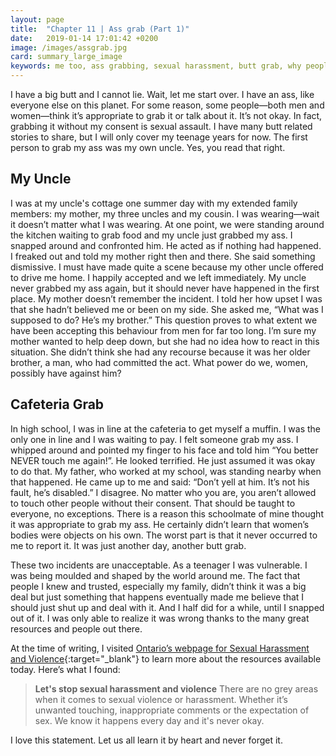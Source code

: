 ```yaml
---
layout: page
title:  "Chapter 11 | Ass grab (Part 1)"
date:   2019-01-14 17:01:42 +0200
image: /images/assgrab.jpg
card: summary_large_image
keywords: me too, ass grabbing, sexual harassment, butt grab, why people think it's okay to grab my ass, my uncle grabbed my ass, sexual harassment
---
```

I have a big butt and I cannot lie. Wait, let me start over. I have an ass, like everyone else on this planet. For some reason, some people—both men and women—think it’s appropriate to grab it or talk about it. It’s not okay. In fact, grabbing it without my consent is sexual assault. I have many butt related stories to share, but I will only cover my teenage years for now. The first person to grab my ass was my own uncle. Yes, you read that right.

## My Uncle
I was at my uncle's cottage one summer day with my extended family members: my mother, my three uncles and my cousin. I was wearing—wait it doesn’t matter what I was wearing. At one point, we were standing around the kitchen waiting to grab food and my uncle just grabbed my ass. I snapped around and confronted him. He acted as if nothing had happened. I freaked out and told my mother right then and there. She said something dismissive. I must have made quite a scene because my other uncle offered to drive me home. I happily accepted and we left immediately. My uncle never grabbed my ass again, but it should never have happened in the first place. My mother doesn’t remember the incident. I told her how upset I was that she hadn’t believed me or been on my side. She asked me, “What was I supposed to do? He’s my brother.” This question proves to what extent we have been accepting this behaviour from men for far too long. I’m sure my mother wanted to help deep down, but she had no idea how to react in this situation. She didn’t think she had any recourse because it was her older brother, a man, who had committed the act. What power do we, women, possibly have against him?

## Cafeteria Grab
In high school, I was in line at the cafeteria to get myself a muffin. I was the only one in line and I was waiting to pay. I felt someone grab my ass. I whipped around and pointed my finger to his face and told him “You better NEVER touch me again!”. He looked terrified. He just assumed it was okay to do that. My father, who worked at my school, was standing nearby when that happened. He came up to me and said: “Don’t yell at him. It’s not his fault, he’s disabled.” I disagree. No matter who you are, you aren’t allowed to touch other people without their consent. That should be taught to everyone, no exceptions. There is a reason this schoolmate of mine thought it was appropriate to grab my ass. He certainly didn’t learn that women’s bodies were objects on his own. The worst part is that it never occurred to me to report it. It was just another day, another butt grab.

These two incidents are unacceptable. As a teenager I was vulnerable. I was being moulded and shaped by the world around me. The fact that people I knew and trusted, especially my family, didn’t think it was a big deal but just something that happens eventually made me believe that I should just shut up and deal with it. And I half did for a while, until I snapped out of it. I was only able to realize it was wrong thanks to the many great resources and people out there. 

At the time of writing, I visited [Ontario’s webpage for Sexual Harassment and Violence](https://www.ontario.ca/page/lets-stop-sexual-harassment-and-violence){:target="_blank"} to learn more about the resources available today. Here’s what I found:

>**Let's stop sexual harassment and violence**
>There are no grey areas when it comes to sexual violence or harassment. Whether it’s unwanted touching, inappropriate comments or the expectation of sex. We know it happens every day and it's never okay.

I love this statement. Let us all learn it by heart and never forget it.

